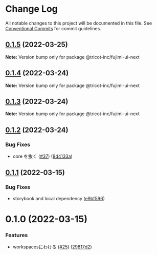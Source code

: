 # Change Log

All notable changes to this project will be documented in this file.
See [Conventional Commits](https://conventionalcommits.org) for commit guidelines.

## [0.1.5](https://github.com/tricot-inc/fujimi-ui/compare/@tricot-inc/fujimi-ui-next@0.1.4...@tricot-inc/fujimi-ui-next@0.1.5) (2022-03-25)

**Note:** Version bump only for package @tricot-inc/fujimi-ui-next





## [0.1.4](https://github.com/tricot-inc/fujimi-ui/compare/@tricot-inc/fujimi-ui-next@0.1.3...@tricot-inc/fujimi-ui-next@0.1.4) (2022-03-24)

**Note:** Version bump only for package @tricot-inc/fujimi-ui-next





## [0.1.3](https://github.com/tricot-inc/fujimi-ui/compare/@tricot-inc/fujimi-ui-next@0.1.2...@tricot-inc/fujimi-ui-next@0.1.3) (2022-03-24)

**Note:** Version bump only for package @tricot-inc/fujimi-ui-next





## [0.1.2](https://github.com/tricot-inc/fujimi-ui/compare/@tricot-inc/fujimi-ui-next@0.1.1...@tricot-inc/fujimi-ui-next@0.1.2) (2022-03-24)


### Bug Fixes

* core を抜く ([#37](https://github.com/tricot-inc/fujimi-ui/issues/37)) ([8d4133a](https://github.com/tricot-inc/fujimi-ui/commit/8d4133afbab4a3cd1e3f19d781ab4b906e5a127b))





## [0.1.1](https://github.com/tricot-inc/fujimi-ui/compare/@tricot-inc/fujimi-ui-next@0.1.0...@tricot-inc/fujimi-ui-next@0.1.1) (2022-03-15)


### Bug Fixes

* storybook and local dependency ([e9bf596](https://github.com/tricot-inc/fujimi-ui/commit/e9bf5962656bc06423ba9760ba9cb13d82f44629))





# 0.1.0 (2022-03-15)


### Features

* workspacesにわける ([#25](https://github.com/tricot-inc/fujimi-ui/issues/25)) ([29817d2](https://github.com/tricot-inc/fujimi-ui/commit/29817d2d53109e3cabd3de04b76e1e2198738d69))

